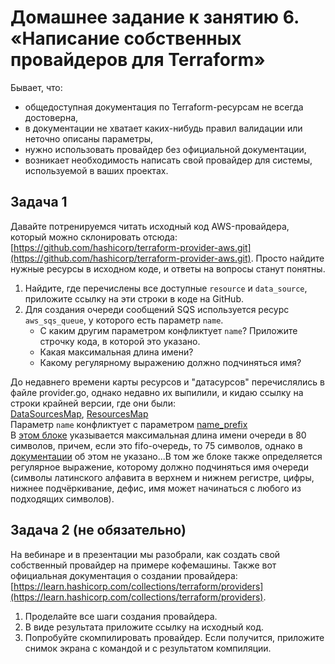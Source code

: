 # Домашнее задание к занятию 6. «Написание собственных провайдеров для Terraform»Бывает, что:* общедоступная документация по Terraform-ресурсам не всегда достоверна,* в документации не хватает каких-нибудь правил валидации или неточно описаны параметры,* нужно использовать провайдер без официальной документации,* возникает необходимость написать свой провайдер для системы, используемой в ваших проектах.   ## Задача 1Давайте потренируемся читать исходный код AWS-провайдера, который можно склонировать отсюда: [https://github.com/hashicorp/terraform-provider-aws.git](https://github.com/hashicorp/terraform-provider-aws.git).Просто найдите нужные ресурсы в исходном коде, и ответы на вопросы станут понятны.  1. Найдите, где перечислены все доступные `resource` и `data_source`, приложите ссылку на эти строки в коде на GitHub.   1. Для создания очереди сообщений SQS используется ресурс `aws_sqs_queue`, у которого есть параметр `name`.     * С каким другим параметром конфликтует `name`? Приложите строчку кода, в которой это указано.    * Какая максимальная длина имени?     * Какому регулярному выражению должно подчиняться имя? До недавнего времени карты ресурсов и "датасурсов" перечислялись в файле provider.go, однако недавно их выпилили, и кидаю ссылку на строки крайней версии, где они были: \[DataSourcesMap](https://github.com/hashicorp/terraform-provider-aws/blob/84b90703387686472155675ce0ee798ca977cf85/internal/provider/provider.go#L416), [ResourcesMap](https://github.com/hashicorp/terraform-provider-aws/blob/84b90703387686472155675ce0ee798ca977cf85/internal/provider/provider.go#L933) \Параметр `name` конфликтует с параметром [name_prefix](https://github.com/hashicorp/terraform-provider-aws/blob/main/internal/service/sqs/queue.go#L88) \В [этом блоке](https://github.com/hashicorp/terraform-provider-aws/blob/main/internal/service/sqs/queue.go#L432) указывается максимальная длина имени очереди в 80 символов, причем, если это fifo-очередь, то 75 символов, однако в [документации](https://registry.terraform.io/providers/hashicorp/aws/latest/docs/resources/sqs_queue) об этом не указано...В том же блоке также определяется регулярное выражение, которому должно подчиняться имя очереди (символы латинского алфавита в верхнем и нижнем регистре, цифры, нижнее подчёркивание, дефис, имя может начинаться с любого из подходящих символов).## Задача 2 (не обязательно) На вебинаре и в презентации мы разобрали, как создать свой собственный провайдер на примере кофемашины. Также вот официальная документация о создании провайдера: [https://learn.hashicorp.com/collections/terraform/providers](https://learn.hashicorp.com/collections/terraform/providers).1. Проделайте все шаги создания провайдера.2. В виде результата приложите ссылку на исходный код.3. Попробуйте скомпилировать провайдер. Если получится, приложите снимок экрана с командой и с результатом компиляции.